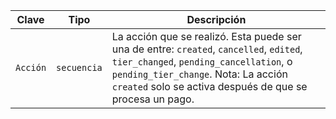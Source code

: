 | Clave    | Tipo        | Descripción                                                                                                                                                                                                                           |
| -------- | ----------- | ------------------------------------------------------------------------------------------------------------------------------------------------------------------------------------------------------------------------------------- |
| `Acción` | `secuencia` | La acción que se realizó. Esta puede ser una de entre: `created`, `cancelled`, `edited`, `tier_changed`, `pending_cancellation`, o `pending_tier_change`. Nota: La acción `created` solo se activa después de que se procesa un pago. |
